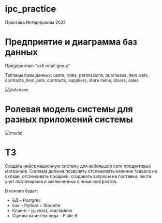 # ipc_practice
Практика Интерпроком 2022

# Предприятие и диаграмма баз данных

Предприятие: "xs5 retail group"

Таблицы базы данных: users, roles, permissions, purchases, item_sets, contracts_item_sets, contracts, suppliers, store items, stores, sales

![database](https://user-images.githubusercontent.com/86552792/168637807-c4906407-053c-4e08-ad85-c9d4911cfab9.png)

# Ролевая модель системы для разных приложений системы

![model](https://user-images.githubusercontent.com/86552792/168633591-e6970f2a-22dd-4f82-a81c-eaf85aef2b3b.png)

# ТЗ 

Создать информационную систему для небольшой сети продуктовых магазинов. Система должна позволять отслеживать наличие товаров на складе, отслеживать продажи, создавать запросы на поставки, вести учет поставщиков и заключенных с ними контрактов.

В основе будет:
* БД – Postgres
* Бэк – Python + Starlette
* Клиент – js, react, reactadmin
* Оценка качества кода – Flake 8
